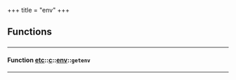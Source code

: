 +++
title = "env"
+++
## Functions

### 


_____________________
#### Function [etc](./../../../etc)::[c](./../../../etc/c)::[env](./../../../etc/c/env)::`getenv`
_____________________



